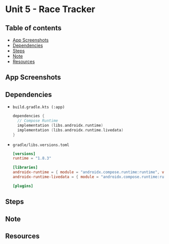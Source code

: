 <!-- omit in toc -->
# Unit 5 - Race Tracker

<!-- omit in toc -->
## Table of contents

- [App Screenshots](#app-screenshots)
- [Dependencies](#dependencies)
- [Steps](#steps)
- [Note](#note)
- [Resources](#resources)

## App Screenshots

## Dependencies

- `build.gradle.kts (:app)`

  ```kts
  dependencies {
    // Compose Runtime
    implementation (libs.androidx.runtime)
    implementation (libs.androidx.runtime.livedata)
  }
  ```

- `gradle/libs.versions.toml`

  ```toml
  [versions]
  runtime = "1.8.3"

  [libraries]
  androidx-runtime = { module = "androidx.compose.runtime:runtime", version.ref = "runtime" }
  androidx-runtime-livedata = { module = "androidx.compose.runtime:runtime-livedata", version.ref = "runtime" }

  [plugins]
  ```

## Steps

## Note

## Resources

